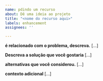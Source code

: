 ```yaml
---
name: pdindo um recurso
about: Dê uma ideia ao projeto
title: "<nome do recurso aqui>"
labels: enhancement
assignees: ''

---
```


**é relacionado com o problema, descreva.**
 [...]

**Descreva a solução que você gostaria**
[...]

**alternativas que você considerou.**
[...]

**contexto adicional**
[...]

